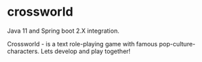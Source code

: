 # crossworld
Java 11 and Spring boot 2.X integration.

Crossworld - is a text role-playing game with famous pop-culture-characters. Lets develop and play together!
